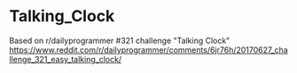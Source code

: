 # Talking_Clock
Based on r/dailyprogrammer #321 challenge "Talking Clock"
https://www.reddit.com/r/dailyprogrammer/comments/6jr76h/20170627_challenge_321_easy_talking_clock/